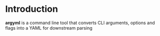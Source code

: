 # Introduction

**argyml** is a command line tool that converts CLI arguments, options and flags into a YAML for downstream parsing